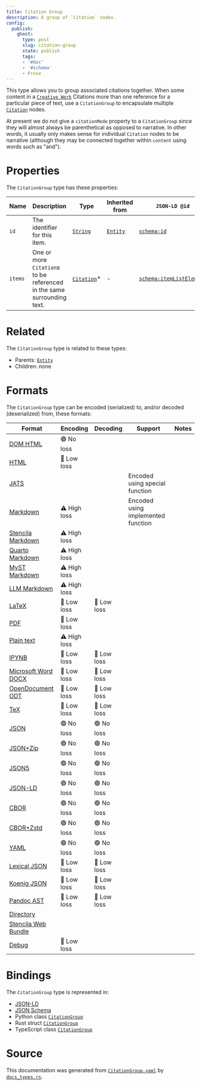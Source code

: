 ```yaml
---
title: Citation Group
description: A group of `Citation` nodes.
config:
  publish:
    ghost:
      type: post
      slug: citation-group
      state: publish
      tags:
      - '#doc'
      - '#schema'
      - Prose
---
```


This type allows you to group associated citations together.
When some content in a [`Creative Work`](./CreativeWork) Citations more than one
reference for a particular piece of text, use a `CitationGroup` to encapsulate
multiple [`Citation`](./Citation) nodes.

At present we do not give a `citationMode` property to a `CitationGroup` since
they will almost always be parenthetical as opposed to narrative.
In other words, it usually only makes sense for individual `Citation` nodes to be
narrative (although they may be connected together within `content` using words
such as "and").


# Properties

The `CitationGroup` type has these properties:

| Name    | Description                                                            | Type                                                                    | Inherited from                                                     | `JSON-LD @id`                                                  | Aliases |
| ------- | ---------------------------------------------------------------------- | ----------------------------------------------------------------------- | ------------------------------------------------------------------ | -------------------------------------------------------------- | ------- |
| `id`    | The identifier for this item.                                          | [`String`](https://stencila.ghost.io/docs/reference/schema/string)      | [`Entity`](https://stencila.ghost.io/docs/reference/schema/entity) | [`schema:id`](https://schema.org/id)                           | -       |
| `items` | One or more `Citation`s to be referenced in the same surrounding text. | [`Citation`](https://stencila.ghost.io/docs/reference/schema/citation)* | -                                                                  | [`schema:itemListElement`](https://schema.org/itemListElement) | `item`  |

# Related

The `CitationGroup` type is related to these types:

- Parents: [`Entity`](https://stencila.ghost.io/docs/reference/schema/entity)
- Children: none

# Formats

The `CitationGroup` type can be encoded (serialized) to, and/or decoded (deserialized) from, these formats:

| Format                                                                       | Encoding     | Decoding   | Support                            | Notes |
| ---------------------------------------------------------------------------- | ------------ | ---------- | ---------------------------------- | ----- |
| [DOM HTML](https://stencila.ghost.io/docs/reference/formats/dom.html)        | 🟢 No loss    |            |                                    |
| [HTML](https://stencila.ghost.io/docs/reference/formats/html)                | 🔷 Low loss   |            |                                    |
| [JATS](https://stencila.ghost.io/docs/reference/formats/jats)                |              |            | Encoded using special function     |
| [Markdown](https://stencila.ghost.io/docs/reference/formats/md)              | ⚠️ High loss |            | Encoded using implemented function |
| [Stencila Markdown](https://stencila.ghost.io/docs/reference/formats/smd)    | ⚠️ High loss |            |                                    |
| [Quarto Markdown](https://stencila.ghost.io/docs/reference/formats/qmd)      | ⚠️ High loss |            |                                    |
| [MyST Markdown](https://stencila.ghost.io/docs/reference/formats/myst)       | ⚠️ High loss |            |                                    |
| [LLM Markdown](https://stencila.ghost.io/docs/reference/formats/llmd)        | ⚠️ High loss |            |                                    |
| [LaTeX](https://stencila.ghost.io/docs/reference/formats/latex)              | 🔷 Low loss   | 🔷 Low loss |                                    |
| [PDF](https://stencila.ghost.io/docs/reference/formats/pdf)                  | 🔷 Low loss   |            |                                    |
| [Plain text](https://stencila.ghost.io/docs/reference/formats/text)          | ⚠️ High loss |            |                                    |
| [IPYNB](https://stencila.ghost.io/docs/reference/formats/ipynb)              | 🔷 Low loss   | 🔷 Low loss |                                    |
| [Microsoft Word DOCX](https://stencila.ghost.io/docs/reference/formats/docx) | 🔷 Low loss   | 🔷 Low loss |                                    |
| [OpenDocument ODT](https://stencila.ghost.io/docs/reference/formats/odt)     | 🔷 Low loss   | 🔷 Low loss |                                    |
| [TeX](https://stencila.ghost.io/docs/reference/formats/tex)                  | 🔷 Low loss   | 🔷 Low loss |                                    |
| [JSON](https://stencila.ghost.io/docs/reference/formats/json)                | 🟢 No loss    | 🟢 No loss  |                                    |
| [JSON+Zip](https://stencila.ghost.io/docs/reference/formats/json.zip)        | 🟢 No loss    | 🟢 No loss  |                                    |
| [JSON5](https://stencila.ghost.io/docs/reference/formats/json5)              | 🟢 No loss    | 🟢 No loss  |                                    |
| [JSON-LD](https://stencila.ghost.io/docs/reference/formats/jsonld)           | 🟢 No loss    | 🟢 No loss  |                                    |
| [CBOR](https://stencila.ghost.io/docs/reference/formats/cbor)                | 🟢 No loss    | 🟢 No loss  |                                    |
| [CBOR+Zstd](https://stencila.ghost.io/docs/reference/formats/cbor.zstd)      | 🟢 No loss    | 🟢 No loss  |                                    |
| [YAML](https://stencila.ghost.io/docs/reference/formats/yaml)                | 🟢 No loss    | 🟢 No loss  |                                    |
| [Lexical JSON](https://stencila.ghost.io/docs/reference/formats/lexical)     | 🔷 Low loss   | 🔷 Low loss |                                    |
| [Koenig JSON](https://stencila.ghost.io/docs/reference/formats/koenig)       | 🔷 Low loss   | 🔷 Low loss |                                    |
| [Pandoc AST](https://stencila.ghost.io/docs/reference/formats/pandoc)        | 🔷 Low loss   | 🔷 Low loss |                                    |
| [Directory](https://stencila.ghost.io/docs/reference/formats/directory)      |              |            |                                    |
| [Stencila Web Bundle](https://stencila.ghost.io/docs/reference/formats/swb)  |              |            |                                    |
| [Debug](https://stencila.ghost.io/docs/reference/formats/debug)              | 🔷 Low loss   |            |                                    |

# Bindings

The `CitationGroup` type is represented in:

- [JSON-LD](https://stencila.org/CitationGroup.jsonld)
- [JSON Schema](https://stencila.org/CitationGroup.schema.json)
- Python class [`CitationGroup`](https://github.com/stencila/stencila/blob/main/python/python/stencila/types/citation_group.py)
- Rust struct [`CitationGroup`](https://github.com/stencila/stencila/blob/main/rust/schema/src/types/citation_group.rs)
- TypeScript class [`CitationGroup`](https://github.com/stencila/stencila/blob/main/ts/src/types/CitationGroup.ts)

# Source

This documentation was generated from [`CitationGroup.yaml`](https://github.com/stencila/stencila/blob/main/schema/CitationGroup.yaml) by [`docs_types.rs`](https://github.com/stencila/stencila/blob/main/rust/schema-gen/src/docs_types.rs).
